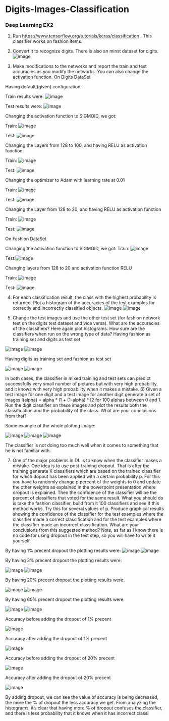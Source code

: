 # Digits-Images-Classification
### Deep Learning EX2


1)	Run https://www.tensorflow.org/tutorials/keras/classification . This classifier works on fashion items.
2)	Convert it to recognize digits. There is also an minst dataset for digits.
 ![image](https://user-images.githubusercontent.com/116814148/227368056-50339ebe-83b5-410a-8cb4-70d23389f176.png)

3)	Make modifications to the networks and report the train and test accuracies as you modify the networks.  You can also change the activation function.
On Digits DataSet

Having default (given) configuration:

Train results were: ![image](https://user-images.githubusercontent.com/116814148/227368205-aa56a4bf-bb44-4844-9e8c-165e28c51693.png)
		
Test results were: ![image](https://user-images.githubusercontent.com/116814148/227368242-ae3afa0a-3fec-4191-a793-f3a91e181818.png)

Changing the activation function to SIGMOID, we got: 

Train: ![image](https://user-images.githubusercontent.com/116814148/227368267-45b98a93-977e-4982-a33f-6a33fd9dad48.png)

Test: ![image](https://user-images.githubusercontent.com/116814148/227368301-cbe56089-f495-4234-9b89-73a6d7f234c2.png)

Changing the Layers from 128 to 100, and having RELU as activation function:

Train: ![image](https://user-images.githubusercontent.com/116814148/227368350-5a7f8321-4329-4966-a1c9-fe165813f7eb.png)


Test: 	![image](https://user-images.githubusercontent.com/116814148/227368379-5b3aa07e-aa65-4f20-bdd4-e251408c61a9.png)



Changing the optimizer to Adam with learning rate at 0.01

Train: ![image](https://user-images.githubusercontent.com/116814148/227368400-a1626d04-134d-477e-b56d-d1e2b65bb1a1.png)

Test: ![image](https://user-images.githubusercontent.com/116814148/227368415-5f7fa996-e9c3-43a7-9310-bfe74682df3b.png)

Changing the Layer from 128 to 20, and having RELU as activation function

Train:  ![image](https://user-images.githubusercontent.com/116814148/227368454-cbe1c6c9-b5cf-4edd-9759-e6f7986dd772.png)


Test: ![image](https://user-images.githubusercontent.com/116814148/227368465-4feee46a-e9b1-4936-b522-fb6f0ae1a842.png)


On Fashion DataSet

Changing the activation function to SIGMOID, we got: 
Train: ![image](https://user-images.githubusercontent.com/116814148/227368495-ece45cee-4bc7-46b6-a898-4835340c75e4.png)

Test:![image](https://user-images.githubusercontent.com/116814148/227368519-a6a5bd73-43b2-4e05-a873-919c6bdc6206.png)

Changing layers from 128 to 20 and activation function RELU

Train: ![image](https://user-images.githubusercontent.com/116814148/227368563-22768773-8bfa-4e00-8d7c-f16be1f83459.png)


Test: ![image](https://user-images.githubusercontent.com/116814148/227368588-43315280-4a68-4167-acb2-b97a7a6d17cd.png)


4)	For each classification result, the class with the highest probability is returned. Plot a histogram of the accuracies of the test examples for correctly and incorrectly classified objects. 
![image](https://user-images.githubusercontent.com/116814148/227368640-40a7211f-a940-4620-8942-737d1f5f90ec.png)
![image](https://user-images.githubusercontent.com/116814148/227368653-e50bfd1e-cbc6-4b82-b4ca-a7809bc1e5cc.png)

   

5)	Change the test images and use the other test set (for fashion network test on the digits test dataset and vice versa). What are the accuracies of the classifiers? Here again plot histograms. How sure are the classifiers when run on the wrong type of data? 
Having fashion as training set and digits as test set

 ![image](https://user-images.githubusercontent.com/116814148/227368695-503a63a4-24d1-41ff-b6b7-1a2f065b33c8.png)
![image](https://user-images.githubusercontent.com/116814148/227368711-db2513a3-0394-4df0-8b4e-b49949f72ece.png)

Having digits as training set and fashion as test set
 
![image](https://user-images.githubusercontent.com/116814148/227368746-c347d201-c39d-4de0-be84-d6a8c199abc4.png)
![image](https://user-images.githubusercontent.com/116814148/227368776-b5b2f431-9c6a-410d-bcce-c958f6ae8837.png)

In both cases, the classifier in mixed training and test sets can predict successfully very small number of pictures but with very high probability, and it knows with very high probability when it makes a mistake. 
6)	Given a test image for one digit and a test image for another digit generate a set of images
I(alpha) = alpha * I1 + (1-alpha) * I2 for 100 alphas between 0 and 1. Run the digit classifier on these images and plot the results both the classification and the probability of the class. What are your conclusions from that?

Some example of the whole plotting image:

![image](https://user-images.githubusercontent.com/116814148/227368865-b837d361-430c-487c-917a-dd19eb9edc2c.png)
![image](https://user-images.githubusercontent.com/116814148/227368883-1b21c43e-f115-4fcc-800d-d165143978ad.png)
![image](https://user-images.githubusercontent.com/116814148/227368899-225385fc-1548-4154-b9ad-f9834c907afb.png)










The classifier is not doing too much well when it comes to something that he is not familiar with.

7)	One of the major problems in DL is to know when the classifier makes a mistake. One idea is to use post-training dropout. That is after the training generate K classifiers which are based on the trained classifier for which dopout has been applied with a certain probability p. For this you have to randomly change p percent of the weights to 0 and update the other weights as explained in the powerpoint presentation where dropout is explained. Then the confidence of the classifier will be the percent of classifiers that voted for the same result.
What you should do is take the fashion classifier, build from it 100 classifiers and see if this method works. Try this for several values of p. Produce graphical results showing the confidence of the classifier for the test examples where the classifier made a correct classification and for the test examples where the classifier made an incorrect classification. What are your conclusions from this suggested method?  Note, as far as I know there is no code for using dropout in the test step, so you will have to write it yourself. 

By having 1% precent dropout the plotting results were:
![image](https://user-images.githubusercontent.com/116814148/227368922-d9eb9635-405f-43c2-849b-62a82032245d.png)
![image](https://user-images.githubusercontent.com/116814148/227368931-0a1c238c-4553-4841-aca4-e01abff0d09d.png)

By having 3% precent dropout the plotting results were:

![image](https://user-images.githubusercontent.com/116814148/227368953-49d54b9a-5233-4db0-93ac-253e961e107d.png)
![image](https://user-images.githubusercontent.com/116814148/227368969-6a69862b-e361-4ff4-8262-de004fc27ede.png)

By having 20% precent dropout the plotting results were:
 
![image](https://user-images.githubusercontent.com/116814148/227369034-8c3450fc-3944-46a5-aa1b-9ef6949e092e.png)
![image](https://user-images.githubusercontent.com/116814148/227369044-84897b82-bf17-469d-a6b7-eec2b47354de.png)

By having 60% precent dropout the plotting results were:

![image](https://user-images.githubusercontent.com/116814148/227369058-e6b11dea-8258-4024-b7f6-e4cf1e4e6d76.png)
![image](https://user-images.githubusercontent.com/116814148/227369080-c6401085-27b4-47f1-a044-0b30588ced2c.png)

Accuracy before adding the dropout of 1% precent

![image](https://user-images.githubusercontent.com/116814148/227369112-e530b62e-63be-4909-a2de-f081450283b1.png)

Accuracy after adding the dropout of 1% precent

![image](https://user-images.githubusercontent.com/116814148/227369153-23287a6b-1e79-4941-9184-571aac44d005.png)

Accuracy before adding the dropout of 20% precent

![image](https://user-images.githubusercontent.com/116814148/227369176-25fb5864-0f19-4630-bd5c-c1edbfc2a826.png)

Accuracy after adding the dropout of 20% precent

![image](https://user-images.githubusercontent.com/116814148/227369222-06db74b9-b802-40a9-b61a-e0e259cb6f91.png)

By adding dropout, we can see the value of accuracy is being decreased, the more the % of dropout the less accuracy we get. 
From analyzing the histograms, it’s clear that having more % of dropout confuses the classifier, and there is less probability that it knows when it has incorrect classi

